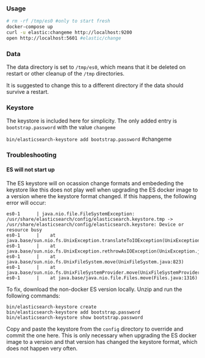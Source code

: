 ### Usage

```bash
# rm -rf /tmp/es0 #only to start fresh
docker-compose up
curl -u elastic:changeme http://localhost:9200
open http://localhost:5601 #elastic/change 
```

### Data

The data directory is set to `/tmp/es0`, which means that it be 
deleted on restart or other cleanup of the `/tmp`  directories.  

It is suggested to change this to a different directory if the
data should survive a restart. 

### Keystore

The keystore is included here for simplicity. The only added entry
is `bootstrap.password` with the value `changeme`

`bin/elasticsearch-keystore add bootstrap.password` #changeme


### Troubleshooting

#### ES will not start up

The ES keystore will on ocassion change formats and embededing the keystore
like this does not play well when upgrading the ES docker image to 
a version where the keystore format changed. If this happens, the following
error will occur:

```
es0-1      | java.nio.file.FileSystemException: /usr/share/elasticsearch/config/elasticsearch.keystore.tmp -> /usr/share/elasticsearch/config/elasticsearch.keystore: Device or resource busy
es0-1      | 	at java.base/sun.nio.fs.UnixException.translateToIOException(UnixException.java:100)
es0-1      | 	at java.base/sun.nio.fs.UnixException.rethrowAsIOException(UnixException.java:106)
es0-1      | 	at java.base/sun.nio.fs.UnixFileSystem.move(UnixFileSystem.java:823)
es0-1      | 	at java.base/sun.nio.fs.UnixFileSystemProvider.move(UnixFileSystemProvider.java:289)
es0-1      | 	at java.base/java.nio.file.Files.move(Files.java:1316)
```

To fix, download the non-docker ES version locally. Unzip and run the following 
commands:

```
bin/elasticsearch-keystore create
bin/elasticsearch-keystore add bootstrap.password
bin/elasticsearch-keystore show bootstrap.password 
```

Copy and paste the keystore from the `config` directory to override and commit the one here. 
This is only necessary when upgrading the ES docker image to a version and
that version has changed the keystore format, which does not happen very often. 

